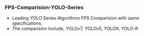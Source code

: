 ### FPS-Comparision-YOLO-Series

- Leading YOLO Series Algorithms FPS Comparision with same specifications.
- The comparision include, YOLOv7, YOLOv5, YOLOX, YOLO-R

